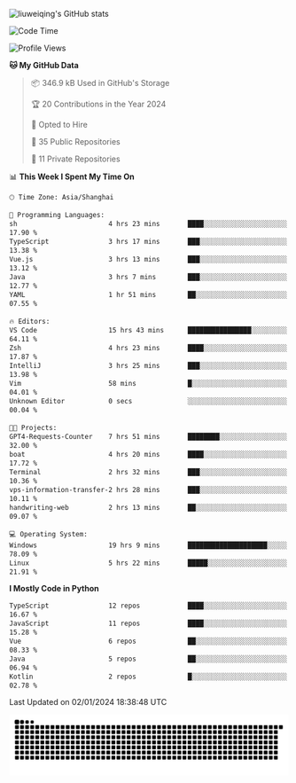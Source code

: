 ![liuweiqing's GitHub stats](https://github-readme-stats.vercel.app/api?username=14790897&show_icons=true&locale=cn&include_all_commits=true&count_private=true)

<!--START_SECTION:waka-->
![Code Time](http://img.shields.io/badge/Code%20Time-599%20hrs%2056%20mins-blue)

![Profile Views](http://img.shields.io/badge/Profile%20Views-29-blue)

**🐱 My GitHub Data** 

> 📦 346.9 kB Used in GitHub's Storage 
 > 
> 🏆 20 Contributions in the Year 2024
 > 
> 💼 Opted to Hire
 > 
> 📜 35 Public Repositories 
 > 
> 🔑 11 Private Repositories 
 > 
📊 **This Week I Spent My Time On** 

```text
🕑︎ Time Zone: Asia/Shanghai

💬 Programming Languages: 
sh                       4 hrs 23 mins       ████░░░░░░░░░░░░░░░░░░░░░   17.90 % 
TypeScript               3 hrs 17 mins       ███░░░░░░░░░░░░░░░░░░░░░░   13.38 % 
Vue.js                   3 hrs 13 mins       ███░░░░░░░░░░░░░░░░░░░░░░   13.12 % 
Java                     3 hrs 7 mins        ███░░░░░░░░░░░░░░░░░░░░░░   12.77 % 
YAML                     1 hr 51 mins        ██░░░░░░░░░░░░░░░░░░░░░░░   07.55 % 

🔥 Editors: 
VS Code                  15 hrs 43 mins      ████████████████░░░░░░░░░   64.11 % 
Zsh                      4 hrs 23 mins       ████░░░░░░░░░░░░░░░░░░░░░   17.87 % 
IntelliJ                 3 hrs 25 mins       ███░░░░░░░░░░░░░░░░░░░░░░   13.98 % 
Vim                      58 mins             █░░░░░░░░░░░░░░░░░░░░░░░░   04.01 % 
Unknown Editor           0 secs              ░░░░░░░░░░░░░░░░░░░░░░░░░   00.04 % 

🐱‍💻 Projects: 
GPT4-Requests-Counter    7 hrs 51 mins       ████████░░░░░░░░░░░░░░░░░   32.00 % 
boat                     4 hrs 20 mins       ████░░░░░░░░░░░░░░░░░░░░░   17.72 % 
Terminal                 2 hrs 32 mins       ███░░░░░░░░░░░░░░░░░░░░░░   10.36 % 
vps-information-transfer-2 hrs 28 mins       ███░░░░░░░░░░░░░░░░░░░░░░   10.11 % 
handwriting-web          2 hrs 13 mins       ██░░░░░░░░░░░░░░░░░░░░░░░   09.07 % 

💻 Operating System: 
Windows                  19 hrs 9 mins       ████████████████████░░░░░   78.09 % 
Linux                    5 hrs 22 mins       █████░░░░░░░░░░░░░░░░░░░░   21.91 % 
```

**I Mostly Code in Python** 

```text
TypeScript               12 repos            ████░░░░░░░░░░░░░░░░░░░░░   16.67 % 
JavaScript               11 repos            ████░░░░░░░░░░░░░░░░░░░░░   15.28 % 
Vue                      6 repos             ██░░░░░░░░░░░░░░░░░░░░░░░   08.33 % 
Java                     5 repos             ██░░░░░░░░░░░░░░░░░░░░░░░   06.94 % 
Kotlin                   2 repos             █░░░░░░░░░░░░░░░░░░░░░░░░   02.78 % 
```




 Last Updated on 02/01/2024 18:38:48 UTC
<!--END_SECTION:waka-->

<picture>
  <source media="(prefers-color-scheme: dark)" srcset="https://raw.githubusercontent.com/14790897/14790897/output/github-contribution-grid-snake-dark.svg" />
  <source media="(prefers-color-scheme: light)" srcset="https://raw.githubusercontent.com/14790897/14790897/output/github-contribution-grid-snake.svg" />
  <img alt="github-snake" src="https://raw.githubusercontent.com/14790897/14790897/output/github-contribution-grid-snake.svg" />
</picture>
